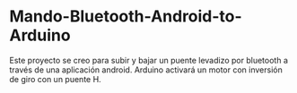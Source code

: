 # Mando-Bluetooth-Android-to-Arduino
Este proyecto se creo para subir y bajar un puente levadizo por bluetooth a través de una aplicación android. Arduino activará un motor con inversión de giro con un puente H.
